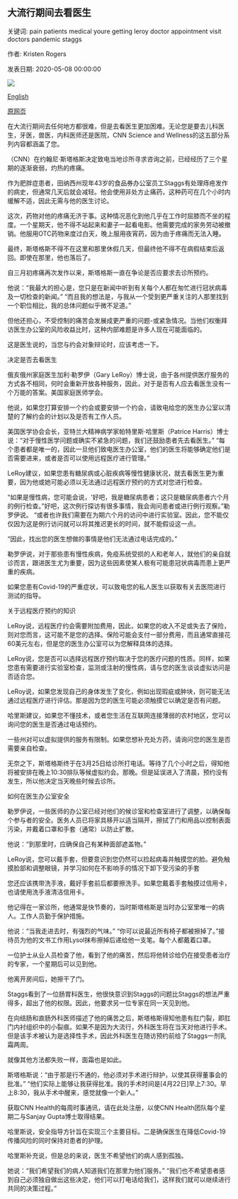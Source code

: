 ## 大流行期间去看医生

关键词: pain patients medical youre getting leroy doctor appointment visit doctors pandemic staggs

作者: Kristen Rogers

发表日期: 2020-05-08 00:00:00

![](https://cdn.cnn.com/cnnnext/dam/assets/200507011134-20200507-getting-to-doctor-super-tease.png)

[English](Getting%20to%20the%20doctor%20during%20a%20pandemic.md)

[原网页](https://edition.cnn.com/2020/05/08/health/getting-to-doctor-coronavirus-wellness/index.html)

在大流行期间去任何地方都很难，但是去看医生更加困难。无论您是要去儿科医生，牙医，兽医，内科医师还是医院，CNN Science and Wellness的这五部分系列内容都涵盖了您。

（CNN）在约翰尼·斯塔格斯决定致电当地诊所寻求咨询之前，已经经历了三个星期的逐渐衰弱，灼热的疼痛。

作为肥胖症患者，田纳西州现年43岁的食品券办公室员工Staggs有处理痔疮发作的病史，但通常几天后就会减轻。他会使用非处方止痛药，这种药可在几个小时内缓解不适，因此无需与他的医生讨论。

这次，药物对他的疼痛无济于事。这种情况恶化到他几乎在工作时屈膝而不坐的程度。一个星期天，他不得不站起来和妻子一起看电影。他需要完成的家务劳动被撤销。他服用OTC药物来度过白天，晚上服用夜宵药，因为由于疼痛而无法入睡。

最终，斯塔格斯不得不在这里和那里休假几天，但最终他不得不在病假结束后返回。即使在那里，他也落后了。

自三月初疼痛再次发作以来，斯塔格斯一直在争论是否应要求去诊所预约。

他说：“我最大的担心是，您只是在新闻中听到有关每个人都在匆忙进行冠状病毒及一切检查的新闻。” “而且我的想法是，与我从一个受到更严重关注的人那里找到一个职位相比，我的总体问题似乎微不足道。”

但他还担心，不受控制的痛苦会发展成更严重的问题-或紧急情况。当他们权衡拜访医生办公室的风险收益比时，这种内部难题是许多人现在可能面临的。

这是医生说的，当您与约会对象辩论时，应该考虑一下。

决定是否去看医生

俄亥俄州家庭医生加利·勒罗伊（Gary LeRoy）博士说，由于各州提供医疗服务的方式各不相同，何时会重新开放各种服务，因此，对于是否有人应去看医生没有一个万能的答案。美国家庭医师学会。

他说，如果您打算安排一个约会或要安排一个约会，请致电给您的医生办公室以清楚的了解约会的计划以及是否有工作人员。

美国医学协会会长，亚特兰大精神病学家帕特里斯·哈里斯（Patrice Harris）博士说：“对于慢性医学问题或确实不紧急的问题，我们还鼓励患者先去看医生。” “每个患者都是唯一的，因此一旦他们致电医生办公室，他们的医生将能够确定他们是否需要进来，或者是否可以使用远程医疗进行管理。”

LeRoy建议，如果您患有糖尿病或心脏疾病等慢性健康状况，就去看医生更为重要，因为他或她可能必须以无法通过远程医疗预约的方式对您进行检查。

“如果是慢性病，您可能会说，'好吧，我是糖尿病患者；这只是糖尿病患者六个月的例行检查。”好吧，这次例行探访有很多事情，我会询问患者或进行例行观察。”勒罗伊说。 “或者也许我们需要在为期六个月的访问中进行实验室。因此，您不能仅仅因为这是例行访问就可以将其推迟更长的时间，就不能假设这一点。

“因此，找出您的医生想做的事情是他们无法通过电话完成的。”

勒罗伊说，对于那些患有慢性疾病，免疫系统受损的人和老年人，就他们的亲自就诊而言，跟进医生尤为重要，因为这些因素使某人极有可能患冠状病毒而患上更严重的疾病。

如果您患有Covid-19的严重症状，可以致电您的私人医生以获取有关去医院进行测试的指导。

关于远程医疗预约的知识

LeRoy说，远程医疗约会需要附加费用，因此，如果您的收入不足或失去了保险，则对您而言，这可能不是您的选择。保险可能会支付一部分费用，而且通常直接花60美元左右，但是您的医生办公室可以为您解释具体的选择。

LeRoy说，您是否可以选择远程医疗预约取决于您的医疗问题的性质。同样，如果您患有需要进行实验室检查，监测或注射的慢性病，​​请与您的医生谈谈虚拟访问是否适合您。

LeRoy说，如果您发现自己的身体发生了变化，例如出现瑕疵或肿块，则可能无法通过远程医疗进行评估。那是因为您的医生可能必须触摸它以确定是否有问题。

哈里斯建议，如果您不懂技术，或者您生活在互联网连接薄弱的农村地区，您可以询问您的医生是否通过电话预约。

一些州对可以虚拟提供的服务有限制。如果您想补充处方药，请询问您的医生是否需要亲自检查。

无奈之下，斯塔格斯终于在3月25日给诊所打电话。等待了几个小时之后，得知他将被安排在晚上10:30排队等候虚拟约会。那晚。但是延误进入了清晨，预约没有发生，所以他决定当天晚些时候去诊所。

如何在医生办公室安全

勒罗伊说，一些医师的办公室已经对他们的候诊室和检查室进行了调整，以确保每个参与者的安全。医务人员已将家具移开以适当隔开，擦拭了门和用品以控制表面污染，并戴着口罩和手套（通常）以防止扩散。

他说：“到那里时，应确保自己有某种面部遮盖物。”

LeRoy说，您可以戴手套，但要意识到您仍然可以捡起病毒并触摸您的脸。避免触摸脸部和调整眼镜，并学习如何在不影响手的情况下卸下受污染的手套

您还应该携带洗手液，戴好手套前后都要擦洗手。如果您戴着手套触摸过信用卡，也请使用洗手液清洁信用卡。

他记得在一家诊所，他通常是快节奏的，当时斯塔格斯是当时办公室里唯一的病人。工作人员勤于保护措施。

他说：“当我走进去时，有强烈的气味。” “你可以说最近所有椅子都被擦掉了。”接待员为他的文书工作用Lysol抹布擦掉后递给他一支笔。每个人都戴着口罩。

一位护士从业人员检查了他，看到了他的痛苦，然后将他转诊给仍在接受患者治疗的专家，一个星期后可以见到他。

他离开房间后，她擦干了门。

Staggs看到了一位肠胃科医生，他很快意识到Staggs的问题比Staggs的想法严重得多，超出了他的权限。因此，他要求另一位专家在同一天见到他。

在向结肠和直肠外科医师描述了他的痛苦之后，斯塔格斯得知他患有肛门裂，即肛门内衬组织中的小裂痕。如果不是因为大流行，外科医生将在当天对他进行手术。但是该手术被认为是选择性手术，因此外科医生在随访预约前给了Staggs一剂乳霜两周。

就像其他方法都失败一样，面霜也是如此。

斯塔格斯说：“由于那是行不通的，他必须对手术进行辩护，以使其获得董事会的批准。” “他们实际上能够让我获得批准。我的手术时间是[4月22日]早上7:30。早上8:30，我从手术中醒来，感觉就像一个新人。”

获取CNN Health的每周时事通讯，请在此处注册，以使CNN Health团队每个星期二与Sanjay Gupta博士取得结果。

哈里斯说，安全指导方针旨在实现三个主要目标。二是确保医生在降低Covid-19传播风险的同时保持对患者的护理。

哈里斯补充说，但是总的来说，医生不希望他们的病人感到孤独。

她说：“我们希望我们的病人知道我们在那里为他们服务。” “我们也不希望患者感到自己必须独自做出这些决定，他们可以打电话给我们，这样我们就可以继续进行共同的决策过程。”